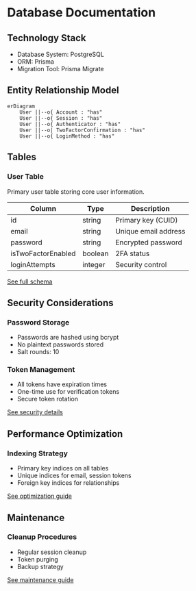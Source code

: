 # Database Documentation

## Technology Stack

- Database System: PostgreSQL
- ORM: Prisma
- Migration Tool: Prisma Migrate

## Entity Relationship Model

```mermaid
erDiagram
    User ||--o{ Account : "has"
    User ||--o{ Session : "has"
    User ||--o{ Authenticator : "has"
    User ||--o| TwoFactorConfirmation : "has"
    User ||--o{ LoginMethod : "has"
```

## Tables

### User Table

Primary user table storing core user information.

| Column             | Type    | Description          |
| ------------------ | ------- | -------------------- |
| id                 | string  | Primary key (CUID)   |
| email              | string  | Unique email address |
| password           | string  | Encrypted password   |
| isTwoFactorEnabled | boolean | 2FA status           |
| loginAttempts      | integer | Security control     |

[See full schema](./schema.md)

## Security Considerations

### Password Storage

- Passwords are hashed using bcrypt
- No plaintext passwords stored
- Salt rounds: 10

### Token Management

- All tokens have expiration times
- One-time use for verification tokens
- Secure token rotation

[See security details](./security.md)

## Performance Optimization

### Indexing Strategy

- Primary key indices on all tables
- Unique indices for email, session tokens
- Foreign key indices for relationships

[See optimization guide](./optimization.md)

## Maintenance

### Cleanup Procedures

- Regular session cleanup
- Token purging
- Backup strategy

[See maintenance guide](./maintenance.md)

